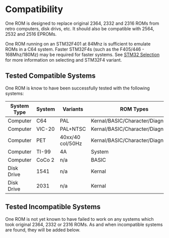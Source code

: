 # Compatibility

One ROM is designed to replace original 2364, 2332 and 2316 ROMs from retro computers, disk drivs, etc.  It should also be compatible with 2564, 2532 and 2516 EPROMs.

One ROM running on an STM32F401 at 84Mhz is sufficient to emulate ROMs in a C64 system.  Faster STM32F4s (such as the F405/446 - 168Mhz/180Mz) may be required for faster systems.  See [STM32 Selection](docs/STM32-SELECTION.md) for more information on selecting and STM32F4 variant.

## Tested Compatible Systems

One ROM is know to have been successfully tested with the following systems:

| System Type | System | Variants | ROM Types |
|-------------|--------|----------|-----------|
| Computer    | C64    | PAL | Kernal/BASIC/Character/Diagnostics |
| Computer    | VIC-20 | PAL+NTSC | Kernal/BASIC/Character/Diagnostics |
| Computer    | PET    | 40xx/40 col/50Hz | Kernal/BASIC/Character/Diagnostics |
| Computer    | TI-99  | 4A | System |
| Computer    | CoCo 2  | n/a | BASIC |
| Disk Drive  | 1541   | n/a | Kernal |
| Disk Drive  | 2031   | n/a | Kernal |

## Tested Incompatible Systems

One ROM is not yet known to have failed to work on any systems which took original 2364, 2332 or 2316 ROMs.  As and when incompatible systems are found, they will be added below.